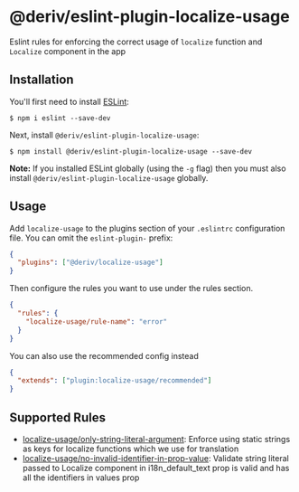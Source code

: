 # @deriv/eslint-plugin-localize-usage

Eslint rules for enforcing the correct usage of `localize` function and `Localize` component in the app

## Installation

You'll first need to install [ESLint](http://eslint.org):

```
$ npm i eslint --save-dev
```

Next, install `@deriv/eslint-plugin-localize-usage`:

```
$ npm install @deriv/eslint-plugin-localize-usage --save-dev
```

**Note:** If you installed ESLint globally (using the `-g` flag) then you must also install `@deriv/eslint-plugin-localize-usage` globally.

## Usage

Add `localize-usage` to the plugins section of your `.eslintrc` configuration file. You can omit the `eslint-plugin-` prefix:

```json
{
  "plugins": ["@deriv/localize-usage"]
}
```

Then configure the rules you want to use under the rules section.

```json
{
  "rules": {
    "localize-usage/rule-name": "error"
  }
}
```

You can also use the recommended config instead

```json
{
  "extends": ["plugin:localize-usage/recommended"]
}
```

## Supported Rules

- [localize-usage/only-string-literal-argument](docs/rules/only-string-literal-argument.md): Enforce using static strings as keys for localize functions which we use for translation
- [localize-usage/no-invalid-identifier-in-prop-value](docs/rules/no-invalid-identifier-in-prop-value.md):  Validate string literal passed to Localize component in i18n_default_text prop is valid and has all the identifiers in values prop 